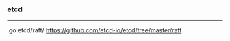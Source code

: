 ### etcd
---
.go etcd/raft/
https://github.com/etcd-io/etcd/tree/master/raft

```
```

```
```

```
```


